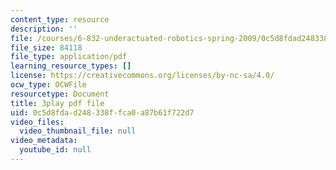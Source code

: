 ```yaml
---
content_type: resource
description: ''
file: /courses/6-832-underactuated-robotics-spring-2009/0c5d8fdad248338ffca0a87b61f722d7_7LLUz7A1--Q.pdf
file_size: 84118
file_type: application/pdf
learning_resource_types: []
license: https://creativecommons.org/licenses/by-nc-sa/4.0/
ocw_type: OCWFile
resourcetype: Document
title: 3play pdf file
uid: 0c5d8fda-d248-338f-fca0-a87b61f722d7
video_files:
  video_thumbnail_file: null
video_metadata:
  youtube_id: null
---
```

